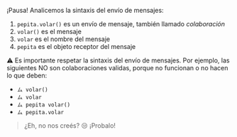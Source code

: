 ¡Pausa! Analicemos la sintaxis del envío de mensajes: 

1. `pepita.volar()` es un envío de mensaje, también llamado _colaboración_ 
2. `volar()` es el mensaje
3. `volar` es el nombre del mensaje
4. `pepita` es el objeto receptor del mensaje 

:warning: Es importante respetar la sintaxis del envío de mensajes. Por ejemplo, las siguientes NO son colaboraciones validas, porque no funcionan o no hacen lo que deben: 

* `ム volar()`
* `ム volar`
* `ム pepita volar()`
* `ム pepita.volar`

> ¿Eh, no nos creés?  :unamused: ¡Probalo!
